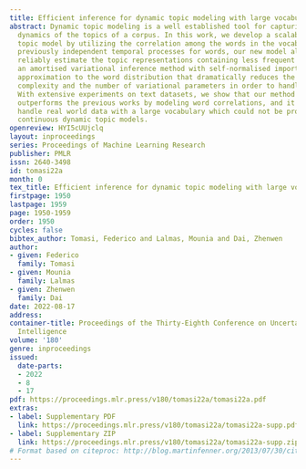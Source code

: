 ```yaml
---
title: Efficient inference for dynamic topic modeling with large vocabularies
abstract: Dynamic topic modeling is a well established tool for capturing the temporal
  dynamics of the topics of a corpus. In this work, we develop a scalable dynamic
  topic model by utilizing the correlation among the words in the vocabulary. By correlating
  previously independent temporal processes for words, our new model allows us to
  reliably estimate the topic representations containing less frequent words. We develop
  an amortised variational inference method with self-normalised importance sampling
  approximation to the word distribution that dramatically reduces the computational
  complexity and the number of variational parameters in order to handle large vocabularies.
  With extensive experiments on text datasets, we show that our method significantly
  outperforms the previous works by modeling word correlations, and it is able to
  handle real world data with a large vocabulary which could not be processed by previous
  continuous dynamic topic models.
openreview: HYI5cUUjclq
layout: inproceedings
series: Proceedings of Machine Learning Research
publisher: PMLR
issn: 2640-3498
id: tomasi22a
month: 0
tex_title: Efficient inference for dynamic topic modeling with large vocabularies
firstpage: 1950
lastpage: 1959
page: 1950-1959
order: 1950
cycles: false
bibtex_author: Tomasi, Federico and Lalmas, Mounia and Dai, Zhenwen
author:
- given: Federico
  family: Tomasi
- given: Mounia
  family: Lalmas
- given: Zhenwen
  family: Dai
date: 2022-08-17
address:
container-title: Proceedings of the Thirty-Eighth Conference on Uncertainty in Artificial
  Intelligence
volume: '180'
genre: inproceedings
issued:
  date-parts:
  - 2022
  - 8
  - 17
pdf: https://proceedings.mlr.press/v180/tomasi22a/tomasi22a.pdf
extras:
- label: Supplementary PDF
  link: https://proceedings.mlr.press/v180/tomasi22a/tomasi22a-supp.pdf
- label: Supplementary ZIP
  link: https://proceedings.mlr.press/v180/tomasi22a/tomasi22a-supp.zip
# Format based on citeproc: http://blog.martinfenner.org/2013/07/30/citeproc-yaml-for-bibliographies/
---
```

